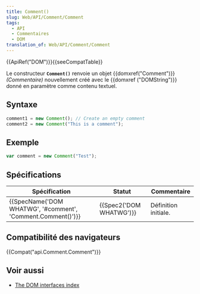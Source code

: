 ```yaml
---
title: Comment()
slug: Web/API/Comment/Comment
tags:
  - API
  - Commentaires
  - DOM
translation_of: Web/API/Comment/Comment
---
```

{{ApiRef("DOM")}}{{seeCompatTable}}

Le constructeur **`Comment()`** renvoie un objet {{domxref("Comment")}} _(Commentaire)_ nouvellement créé avec le {{domxref ("DOMString")}} donné en paramètre comme contenu textuel.

## Syntaxe

```js
comment1 = new Comment(); // Create an empty comment
comment2 = new Comment("This is a comment");
```

## Exemple

```js
var comment = new Comment("Test");
```

## Spécifications

| Spécification                                                                    | Statut                           | Commentaire          |
| -------------------------------------------------------------------------------- | -------------------------------- | -------------------- |
| {{SpecName('DOM WHATWG', '#comment', 'Comment.Comment()')}} | {{Spec2('DOM WHATWG')}} | Définition initiale. |

## Compatibilité des navigateurs

{{Compat("api.Comment.Comment")}}

## Voir aussi

- [The DOM interfaces index](/fr/docs/Web/API/Document_Object_Model)

